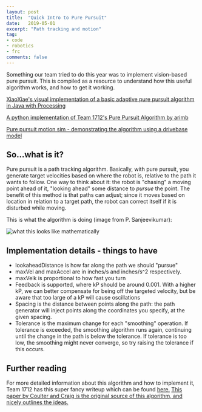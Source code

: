 ```yaml
---
layout: post
title:  "Quick Intro to Pure Pursuit"
date:   2019-05-01
excerpt: "Path tracking and motion"
tag:
- code
- robotics
- frc
comments: false
---
```


Something our team tried to do this year was to implement vision-based pure pursuit. 
This is compiled as a resource to understand how this useful algorithm works, and how to get it working.

[XiaoXiae's visual implementation of a basic adaptive pure pursuit algorithm in Java with Processing](https://github.com/xiaoxiae/PurePursuitAlgorithm)

[A python implementation of Team 1712's Pure Pursuit Algorithm by arimb](https://github.com/arimb/PurePursuit)

[Pure pursuit motion sim - demonstrating the algorithm using a drivebase model](https://github.com/the-null-terminator/PurePursuitSim)


## So...what is it?

Pure pursuit is a path tracking algorithm. Basically, with pure pursuit, you generate target velocities 
based on where the robot is, relative to the path it wants to follow. One way to think about it:
the robot is "chasing" a moving point ahead of it, "looking ahead" some distance to _pursue_ the point.
The benefit of this method is that paths can adjust; since it moves based on location in relation to a target path,
the robot can correct itself if it is disturbed while moving. 


This is what the algorithm is doing (image from P. Sanjeevikumar):

![what this looks like mathematically](https://www.researchgate.net/profile/P_Sanjeevikumar/publication/319714221/figure/fig6/AS:631663394578442@1527611697713/Illustration-of-Pure-Pursuit-algorithm-principle-Knowing-the-current-robot-location-and.png)


## Implementation details - things to have
- lookaheadDistance is how far along the path we should "pursue"
- maxVel and maxAccel are in inches/s and inches/s^2 respectively.
- maxVelk is proportional to how fast you turn
- Feedback is supported, where kP should be around 0.001. With a higher kP, we can better compensate for being off the targeted velocity, but be aware that too large of a kP will cause oscillations
- Spacing is the distance between points along the path: the path generator will inject points along the coordinates you specify, at the given spacing.
- Tolerance is the maximum change for each "smoothing" operation. If tolerance is exceeded, the smoothing algorithm runs again, continuing until the change in the path is below the tolerance. If tolerance is too low, the smoothing might never converge, so try raising the tolerance if this occurs.

## Further reading
For more detailed information about this algorithm and how to implement it, Team 1712 has this super fancy writeup which can be found [here.](https://www.chiefdelphi.com/t/paper-implementation-of-the-adaptive-pure-pursuit-controller/166552) [This paper by Coulter and Craig is the original source of this algorithm, and nicely outlines the ideas.](https://www.ri.cmu.edu/pub_files/pub3/coulter_r_craig_1992_1/coulter_r_craig_1992_1.pdf)
